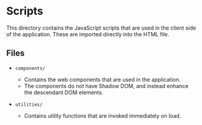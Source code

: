 # Scripts

This directory contains the JavaScript scripts that are used in the client side
of the application. These are imported directly into the HTML file.

## Files

- `components/`

  - Contains the web components that are used in the application.
  - The components do not have Shadow DOM, and instead enhance the descendant
    DOM elements.

- `utilities/`

  - Contains utility functions that are invoked immediately on load.
